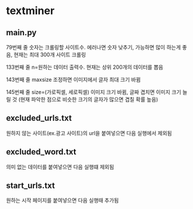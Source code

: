 # textminer

## main.py

79번째 줄 숫자는 크롤링할 사이트수. 에러나면 숫자 낮추기, 가능하면 많이 하는게 좋음, 현재는 최대 300개 사이트 크롤링

133번째 줄 n=원하는 데이터 출력수. 현재는 상위 200개의 데이터를 뽑음

143번째 줄 maxsize 조정하면 이미지에서 글자 최대 크기 바뀜

145번째 줄 size=(가로픽셀, 세로픽셀) 이미지 크기 바뀜, 글짜 겹치면 이미지 크기 늘릴 것 (현재 파악한 점으로 비슷한 크기의 글자가 많으면 겹칠 확률 높음)

## excluded_urls.txt

원하지 않는 사이트(ex.광고 사이트)의 url을 붙여넣으면 다음 실행에서 제외됨

## excluded_word.txt

의미 없는 데이터를 붙여넣으면 다음 실행떄 제외됨

## start_urls.txt

원하는 시작 페이지를 붙여넣으면 다음 실행때 추가됨